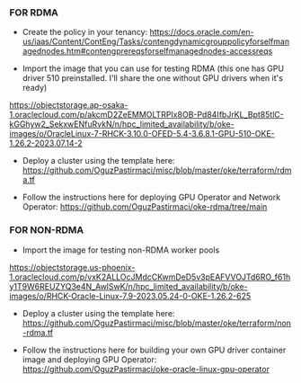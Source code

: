### FOR RDMA

- Create the policy in your tenancy: https://docs.oracle.com/en-us/iaas/Content/ContEng/Tasks/contengdynamicgrouppolicyforselfmanagednodes.htm#contengprereqsforselfmanagednodes-accessreqs

- Import the image that you can use for testing RDMA (this one has GPU driver 510 preinstalled. I'll share the one without GPU drivers when it's ready)

https://objectstorage.ap-osaka-1.oraclecloud.com/p/akcmD2ZeEMMOLTRPIx8OB-Pd84IfbJrKL_Bpt85tlC-kGGhyw2_SekxwENfuRvkN/n/hpc_limited_availability/b/oke-images/o/OracleLinux-7-RHCK-3.10.0-OFED-5.4-3.6.8.1-GPU-510-OKE-1.26.2-2023.07.14-2

- Deploy a cluster using the template here: https://github.com/OguzPastirmaci/misc/blob/master/oke/terraform/rdma.tf

- Follow the instructions here for deploying GPU Operator and Network Operator: https://github.com/OguzPastirmaci/oke-rdma/tree/main

### FOR NON-RDMA

- Import the image for testing non-RDMA worker pools

https://objectstorage.us-phoenix-1.oraclecloud.com/p/vxK2ALLOcJMdcCKwmDeD5v3pEAFVVOJTd6RO_f61hy1T9W6REUZYQ3e4N_AwlSwK/n/hpc_limited_availability/b/oke-images/o/RHCK-Oracle-Linux-7.9-2023.05.24-0-OKE-1.26.2-625

- Deploy a cluster using the template here: https://github.com/OguzPastirmaci/misc/blob/master/oke/terraform/non-rdma.tf

- Follow the instructions here for building your own GPU driver container image and deploying GPU Operator: https://github.com/OguzPastirmaci/oke-oracle-linux-gpu-operator
